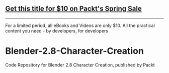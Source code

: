 ## [Get this title for $10 on Packt's Spring Sale](https://www.packt.com/V15177?utm_source=github&utm_medium=packt-github-repo&utm_campaign=spring_10_dollar_2022)
-----
For a limited period, all eBooks and Videos are only $10. All the practical content you need \- by developers, for developers

# Blender-2.8-Character-Creation
Code Repository for Blender 2.8 Character Creation, published by Packt
